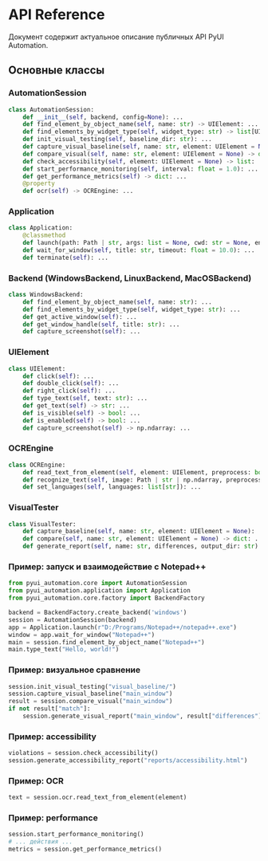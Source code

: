 # API Reference

Документ содержит актуальное описание публичных API PyUI Automation.

## Основные классы

### AutomationSession
```python
class AutomationSession:
    def __init__(self, backend, config=None): ...
    def find_element_by_object_name(self, name: str) -> UIElement: ...
    def find_elements_by_widget_type(self, widget_type: str) -> list[UIElement]: ...
    def init_visual_testing(self, baseline_dir: str): ...
    def capture_visual_baseline(self, name: str, element: UIElement = None): ...
    def compare_visual(self, name: str, element: UIElement = None) -> dict: ...
    def check_accessibility(self, element: UIElement = None) -> list: ...
    def start_performance_monitoring(self, interval: float = 1.0): ...
    def get_performance_metrics(self) -> dict: ...
    @property
    def ocr(self) -> OCREngine: ...
```

### Application
```python
class Application:
    @classmethod
    def launch(path: Path | str, args: list = None, cwd: str = None, env: dict = None) -> Application: ...
    def wait_for_window(self, title: str, timeout: float = 10.0): ...
    def terminate(self): ...
```

### Backend (WindowsBackend, LinuxBackend, MacOSBackend)
```python
class WindowsBackend:
    def find_element_by_object_name(self, name: str): ...
    def find_elements_by_widget_type(self, widget_type: str): ...
    def get_active_window(self): ...
    def get_window_handle(self, title: str): ...
    def capture_screenshot(self): ...
```

### UIElement
```python
class UIElement:
    def click(self): ...
    def double_click(self): ...
    def right_click(self): ...
    def type_text(self, text: str): ...
    def get_text(self) -> str: ...
    def is_visible(self) -> bool: ...
    def is_enabled(self) -> bool: ...
    def capture_screenshot(self) -> np.ndarray: ...
```

### OCREngine
```python
class OCREngine:
    def read_text_from_element(self, element: UIElement, preprocess: bool = False) -> str: ...
    def recognize_text(self, image: Path | str | np.ndarray, preprocess: bool = False) -> str: ...
    def set_languages(self, languages: list[str]): ...
```

### VisualTester
```python
class VisualTester:
    def capture_baseline(self, name: str, element: UIElement = None): ...
    def compare(self, name: str, element: UIElement = None) -> dict: ...
    def generate_report(self, name: str, differences, output_dir: str): ...
```

### Пример: запуск и взаимодействие с Notepad++
```python
from pyui_automation.core import AutomationSession
from pyui_automation.application import Application
from pyui_automation.core.factory import BackendFactory

backend = BackendFactory.create_backend('windows')
session = AutomationSession(backend)
app = Application.launch(r"D:/Programs/Notepad++/notepad++.exe")
window = app.wait_for_window("Notepad++")
main = session.find_element_by_object_name("Notepad++")
main.type_text("Hello, world!")
```

### Пример: визуальное сравнение
```python
session.init_visual_testing("visual_baseline/")
session.capture_visual_baseline("main_window")
result = session.compare_visual("main_window")
if not result["match"]:
    session.generate_visual_report("main_window", result["differences"], "reports/")
```

### Пример: accessibility
```python
violations = session.check_accessibility()
session.generate_accessibility_report("reports/accessibility.html")
```

### Пример: OCR
```python
text = session.ocr.read_text_from_element(element)
```

### Пример: performance
```python
session.start_performance_monitoring()
# ... действия ...
metrics = session.get_performance_metrics()
```
